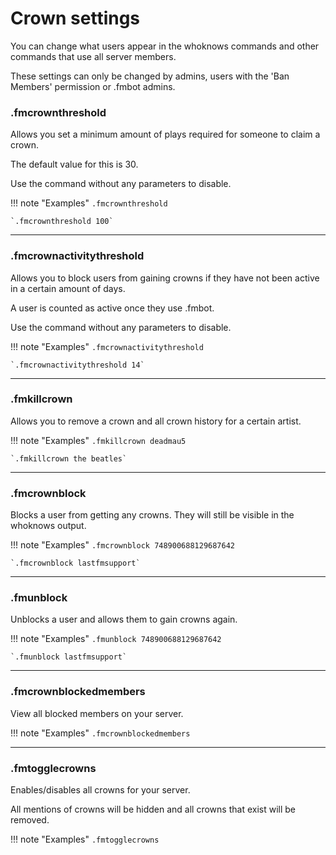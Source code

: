 # Crown settings    

You can change what users appear in the whoknows commands and other commands that use all server members.

These settings can only be changed by admins, users with the 'Ban Members' permission or .fmbot admins.


### .fmcrownthreshold

Allows you set a minimum amount of plays required for someone to claim a crown.

The default value for this is 30.

Use the command without any parameters to disable.

!!! note "Examples"
    `.fmcrownthreshold`

    `.fmcrownthreshold 100`

---
### .fmcrownactivitythreshold

Allows you to block users from gaining crowns if they have not been active in a certain amount of days.

A user is counted as active once they use .fmbot.

Use the command without any parameters to disable.

!!! note "Examples"
    `.fmcrownactivitythreshold`

    `.fmcrownactivitythreshold 14`

---
### .fmkillcrown

Allows you to remove a crown and all crown history for a certain artist.

!!! note "Examples"
    `.fmkillcrown deadmau5`

    `.fmkillcrown the beatles`

---
### .fmcrownblock

Blocks a user from getting any crowns. They will still be visible in the whoknows output.

!!! note "Examples"
    `.fmcrownblock 748900688129687642`

    `.fmcrownblock lastfmsupport`

---
### .fmunblock

Unblocks a user and allows them to gain crowns again.

!!! note "Examples"
    `.fmunblock 748900688129687642`

    `.fmunblock lastfmsupport`

---
### .fmcrownblockedmembers

View all blocked members on your server.

!!! note "Examples"
    `.fmcrownblockedmembers`

---
### .fmtogglecrowns

Enables/disables all crowns for your server.

All mentions of crowns will be hidden and all crowns that exist will be removed.

!!! note "Examples"
    `.fmtogglecrowns`
